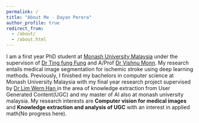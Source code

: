 ```yaml
---
permalink: /
title: "About Me - Dayan Perera"
author_profile: true
redirect_from: 
  - /about/
  - /about.html
---
```


I am a first year PhD student at [Monash University Malaysia](https://www.monash.edu.my/) under the supervison of [Dr Ting fung Fung](https://www.monash.edu.my/it/staff/academic/dr-ting-fung-fung) and A/Prof [Dr Vishnu Monn](https://www.monash.edu.my/it/staff/academic/a-prof-vishnu-monn). My research entails medical image segmentation for ischemic stroke using deep learning methods. Previously, I finished my bachelors in computer science at Monash University Malaysia with my final year research project supervised by [Dr Lim Wern Han ](https://www.monash.edu.my/it/staff/academic/dr-lim-wern-han) in the area of knowledge extraction from User Generated Content(UGC) and my master of AI also at monash university malaysia. My research interests are <b>Computer vision for medical images</b> and  <b>Knowledge extraction and analysis of UGC</b> with an interest in applied math(No progress here).


